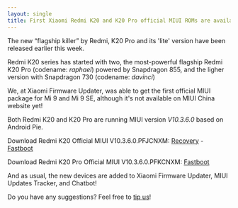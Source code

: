 ```yaml
---
layout: single
title: First Xiaomi Redmi K20 and K20 Pro official MIUI ROMs are available for download!
---
```


The new “flagship killer” by Redmi, K20 Pro and its 'lite' version have been released earlier this week.

Redmi K20 series has started with two, the most-powerful flagship Redmi K20 Pro (codename: *raphael*) powered by Snapdragon 855, and the ligher version with Snapdragon 730 (codename: *davinci*)

We, at Xiaomi Firmware Updater, was able to get the first official MIUI package for Mi 9 and Mi 9 SE, although it's not available on MIUI China website yet!

Both Redmi K20 and K20 Pro are running MIUI version *V10.3.6.0* based on Android Pie.

Download Redmi K20 Official MIUI V10.3.6.0.PFJCNXM: [Recovery](http://bigota.d.miui.com/V10.3.6.0.PFJCNXM/miui_DAVINCI_V10.3.6.0.PFJCNXM_f4750444d0_9.0.zip) - [Fastboot](http://bigota.d.miui.com/V10.3.6.0.PFJCNXM/davinci_images_V10.3.6.0.PFJCNXM_20190522.0000.00_9.0_cn_84dc48df10.tgz)

Download Redmi K20 Pro Official MIUI V10.3.6.0.PFKCNXM: [Fastboot](http://bigota.d.miui.com/V10.3.6.0.PFKCNXM/raphael_images_V10.3.6.0.PFKCNXM_20190516.0000.00_9.0_cn_ed862b8182.tgz)

And as usual, the new devices are added to Xiaomi Firmware Updater, MIUI Updates Tracker, and Chatbot!

Do you have any suggestions? Feel free to [tip us](https://xiaomifirmwareupdater.com/contact-us/)!
